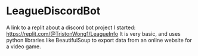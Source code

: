 # LeagueDiscordBot
A link to a replit about a discord bot project I started: https://replit.com/@TristonWong1/LeagueInfo
It is very basic, and uses python libraries like BeautifulSoup to export data from an online website for a video game.
